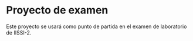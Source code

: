 # Proyecto de examen
Este proyecto se usará como punto de partida en el examen de laboratorio de IISSI-2.